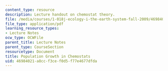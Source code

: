 ```yaml
---
content_type: resource
description: Lecture handout on chemostat theory.
file: /media/courses/1-018j-ecology-i-the-earth-system-fall-2009/46984021a8ccf3cef0d5f77e4677dfda_MIT1_018JF09_Lec14_chemo.pdf
file_type: application/pdf
learning_resource_types:
- Lecture Notes
ocw_type: OCWFile
parent_title: Lecture Notes
parent_type: CourseSection
resourcetype: Document
title: Population Growth in Chemostats
uid: 46984021-a8cc-f3ce-f0d5-f77e4677dfda
---
```

